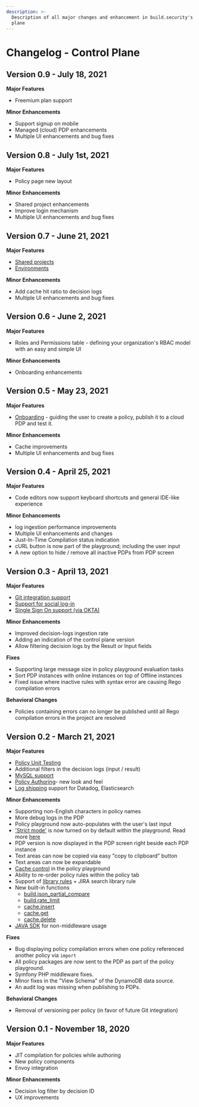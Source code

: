 ```yaml
---
description: >-
  Description of all major changes and enhancement in build.security's control
  plane
---
```


# Changelog - Control Plane

## Version 0.9 - July 18, 2021

**Major Features**

* Freemium plan support 

**Minor Enhancements** 

* Support signup on mobile 
* Managed \(cloud\) PDP enhancements
* Multiple UI enhancements and bug fixes

## Version 0.8 - July 1st, 2021

**Major Features**

* Policy page new layout 

**Minor Enhancements** 

* Shared project enhancements
* Improve login mechanism 
* Multiple UI enhancements and bug fixes

## Version 0.7 - June 21, 2021

**Major Features**

* [Shared projects](https://docs.build.security/documentation/projects/sharing-a-project) 
* [Environments](https://docs.build.security/documentation/environments)

**Minor Enhancements** 

* Add cache hit ratio to decision logs 
* Multiple UI enhancements and bug fixes

## Version 0.6 - June 2, 2021

**Major Features**

* Roles and Permissions table - defining your organization's RBAC model with an easy and simple UI

**Minor Enhancements**

* Onboarding enhancements 

## Version 0.5 - May 23, 2021

**Major Features**

* [Onboarding](https://docs.build.security/documentation/getting-started/onboarding) - guiding the user to create a policy, publish it to a cloud PDP and test it. 

**Minor Enhancements**

* Cache improvements 
* Multiple UI enhancements and bug fixes

## Version 0.4 - April 25, 2021

**Major Features**

* Code editors now support keyboard shortcuts and general IDE-like experience

**Minor Enhancements**

* log ingestion performance improvements
* Multiple UI enhancements and changes
* Just-In-Time Compilation status indication
* cURL button is now part of the playground; including the user input
* A new option to hide / remove all inactive PDPs from PDP screen

## Version 0.3 - April 13, 2021

**Major Features**

* [Git integration support](../documentation/projects/commit-project-to-git.md)
* [Support for social log-in](../documentation/logging-in/using-social-provider-authentication.md)
* [Single Sign On support \(via OKTA\)](../documentation/logging-in/using-single-sign-on.md)

**Minor Enhancements**

* Improved decision-logs ingestion rate
* Adding an indication of the control plane version 
* Allow filtering decision logs by the Result or Input fields

**Fixes**

* Supporting large message size in policy playground evaluation tasks
* Sort PDP instances with online instances on top of Offline instances
* Fixed issue where inactive rules with syntax error are causing Rego compilation errors

**Behavioral Changes**

* Policies containing errors can no longer be published until all Rego compilation errors in the project are resolved

## Version 0.2 - March 21, 2021

**Major Features**

* [Policy Unit Testing](../quickstarts/testing-your-policy/policy-unit-testing.md)
* Additional filters in the decision logs \(input / result\)
* [MySQL support](../documentation/data-sources/new-mysql-data-source.md)
* [Policy Authoring](../documentation/policies/policy-items/managing-policy-items.md)- new look and feel
* [Log shipping](../documentation/system-settings/log-shipping-integration.md) support for Datadog, Elasticsearch

**Minor Enhancements**

* Supporting non-English characters in policy names
* More debug logs in the PDP
* Policy playground now auto-populates with the user's last input
* ['Strict mode'](../documentation/policies/policy-evaluation-playground.md#strict-mode) is now turned on by default within the playground. Read more [here](../documentation/policies/policy-evaluation-playground.md#strict-mode)
* PDP version is now displayed in the PDP screen right beside each PDP instance
* Text areas can now be copied via easy "copy to clipboard" button
* Text areas can now be expandable
* [Cache control](../documentation/policies/policy-evaluation-playground.md#use-cache-setting) in the policy playground
* Ability to re-order policy rules within the policy tab
* Support of [library rules](https://library.build.security/) + JIRA search library rule
* New built-in functions
  * [build.json\_partial\_compare](../library/built-in-functions/build.json_partial_compare.md)
  * [build.rate\_limit](../library/built-in-functions/build.rate_limit.md)
  * [cache.insert](../library/built-in-functions/cache.md)
  * [cache.get](../library/built-in-functions/cache.md)
  * [cache.delete](../library/built-in-functions/cache.md)
* [JAVA SDK](https://github.com/build-security/opa-java-client) for non-middleware usage

**Fixes**

* Bug displaying policy compilation errors when one policy referenced another policy via `import` 
* All policy packages are now sent to the PDP as part of the policy playground.
* Symfony PHP middleware fixes.
* Minor fixes in the "View Schema" of the DynamoDB data source.
* An audit log was missing when publishing to PDPs.

**Behavioral Changes**

* Removal of versioning per policy \(in favor of future Git integration\)

## Version 0.1 - November 18, 2020

**Major Features**

* JIT compilation for policies while authoring
* New policy components
* Envoy integration

**Minor Enhancements**

* Decision log filter by decision ID
* UX improvements

